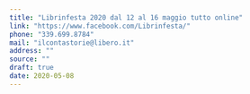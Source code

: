 ```yaml
---
title: "Librinfesta 2020 dal 12 al 16 maggio tutto online"
link: "https://www.facebook.com/Librinfesta/"
phone: "339.699.8784"
mail: "ilcontastorie@libero.it"
address: ""
source: ""
draft: true
date: 2020-05-08
---
```

